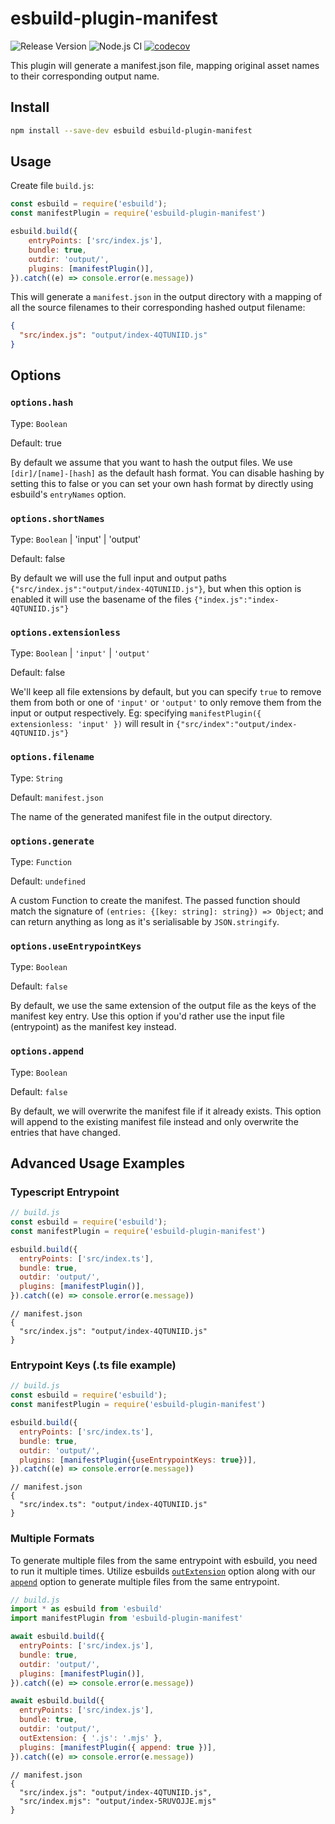 # esbuild-plugin-manifest

![Release Version](https://img.shields.io/github/v/release/jfortunato/esbuild-plugin-manifest)
![Node.js CI](https://github.com/jfortunato/esbuild-plugin-manifest/workflows/Node.js%20CI/badge.svg)
[![codecov](https://codecov.io/gh/jfortunato/esbuild-plugin-manifest/graph/badge.svg?token=TWEQVWQ09G)](https://codecov.io/gh/jfortunato/esbuild-plugin-manifest)

This plugin will generate a manifest.json file, mapping original asset names to their corresponding output name.

## Install

```bash
npm install --save-dev esbuild esbuild-plugin-manifest
```

## Usage

Create file `build.js`:

```js
const esbuild = require('esbuild');
const manifestPlugin = require('esbuild-plugin-manifest')

esbuild.build({
    entryPoints: ['src/index.js'],
    bundle: true,
    outdir: 'output/',
    plugins: [manifestPlugin()],
}).catch((e) => console.error(e.message))
```

This will generate a `manifest.json` in the output directory with a mapping of all the source filenames to their corresponding hashed output filename:

```json
{
  "src/index.js": "output/index-4QTUNIID.js"
}
```

## Options

### `options.hash`

Type: `Boolean`

Default: true

By default we assume that you want to hash the output files. We use `[dir]/[name]-[hash]` as the default hash format. You can disable hashing by setting this to false or you can set your own hash format by directly using esbuild's `entryNames` option.

### `options.shortNames`

Type: `Boolean` | 'input' | 'output'

Default: false

By default we will use the full input and output paths `{"src/index.js":"output/index-4QTUNIID.js"}`, but when this option is enabled it will use the basename of the files `{"index.js":"index-4QTUNIID.js"}`

### `options.extensionless`

Type: `Boolean` | `'input'` | `'output'`

Default: false

We'll keep all file extensions by default, but you can specify `true` to remove them from both or one of `'input'` or `'output'` to only remove them from the input or output respectively. Eg: specifying `manifestPlugin({ extensionless: 'input' })` will result in `{"src/index":"output/index-4QTUNIID.js"}`

### `options.filename`

Type: `String`

Default: `manifest.json`

The name of the generated manifest file in the output directory.

### `options.generate`

Type: `Function`

Default: `undefined`

A custom Function to create the manifest. The passed function should match the signature of `(entries: {[key: string]: string}) => Object`; and can return anything as long as it's serialisable by `JSON.stringify`.

### `options.useEntrypointKeys`

Type: `Boolean`

Default: `false`

By default, we use the same extension of the output file as the keys of the manifest key entry. Use this option if you'd rather use the input file (entrypoint) as the manifest key instead.

### `options.append`

Type: `Boolean`

Default: `false`

By default, we will overwrite the manifest file if it already exists. This option will append to the existing manifest file instead and only overwrite the entries that have changed.

## Advanced Usage Examples

### Typescript Entrypoint

```js
// build.js
const esbuild = require('esbuild');
const manifestPlugin = require('esbuild-plugin-manifest')

esbuild.build({
  entryPoints: ['src/index.ts'],
  bundle: true,
  outdir: 'output/',
  plugins: [manifestPlugin()],
}).catch((e) => console.error(e.message))
```

```json5
// manifest.json
{
  "src/index.js": "output/index-4QTUNIID.js"
}
```

### Entrypoint Keys (.ts file example)

```js
// build.js
const esbuild = require('esbuild');
const manifestPlugin = require('esbuild-plugin-manifest')

esbuild.build({
  entryPoints: ['src/index.ts'],
  bundle: true,
  outdir: 'output/',
  plugins: [manifestPlugin({useEntrypointKeys: true})],
}).catch((e) => console.error(e.message))
```

```json5
// manifest.json
{
  "src/index.ts": "output/index-4QTUNIID.js"
}
```

### Multiple Formats

To generate multiple files from the same entrypoint with esbuild, you need to run it multiple times. Utilize esbuilds [`outExtension`](https://esbuild.github.io/api/#out-extension) option along with our [`append`](https://github.com/jfortunato/esbuild-plugin-manifest#optionsappend) option to generate multiple files from the same entrypoint.

```js
// build.js
import * as esbuild from 'esbuild'
import manifestPlugin from 'esbuild-plugin-manifest'

await esbuild.build({
  entryPoints: ['src/index.js'],
  bundle: true,
  outdir: 'output/',
  plugins: [manifestPlugin()],
}).catch((e) => console.error(e.message))

await esbuild.build({
  entryPoints: ['src/index.js'],
  bundle: true,
  outdir: 'output/',
  outExtension: { '.js': '.mjs' },
  plugins: [manifestPlugin({ append: true })],
}).catch((e) => console.error(e.message))

```

```json5
// manifest.json
{
  "src/index.js": "output/index-4QTUNIID.js",
  "src/index.mjs": "output/index-5RUVOJJE.mjs"
}
```
